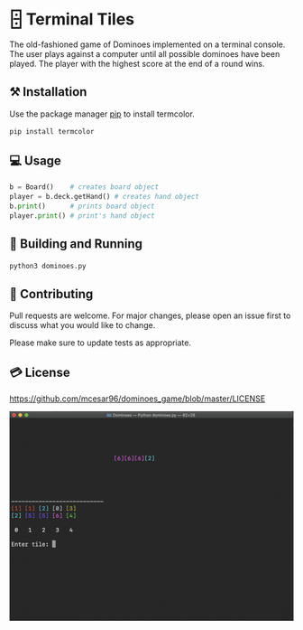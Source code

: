 # 🁫 Terminal Tiles
The old-fashioned game of Dominoes implemented on a terminal console. The user plays against a computer until all possible dominoes have been played. The player with the highest score at the end of a round wins.

## ⚒️ Installation

Use the package manager [pip](https://pip.pypa.io/en/stable/) to install termcolor.

```bash
pip install termcolor
```

## 💻 Usage

```python
b = Board()    # creates board object
player = b.deck.getHand() # creates hand object
b.print()      # prints board object
player.print() # print's hand object
```
## 🚀 Building and Running

```bash
python3 dominoes.py
```

## 🚨 Contributing
Pull requests are welcome. For major changes, please open an issue first to discuss what you would like to change.

Please make sure to update tests as appropriate.

## 💳 License
https://github.com/mcesar96/dominoes_game/blob/master/LICENSE


![](images/dominoes.png)
